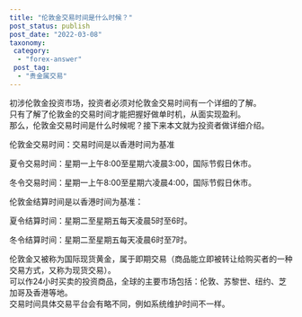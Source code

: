 ```yaml
---
title: "伦敦金交易时间是什么时候？"
post_status: publish
post_date: "2022-03-08"
taxonomy:
 category: 
  - "forex-answer"
 post_tag: 
  - "贵金属交易"
---
```


初涉伦敦金投资市场，投资者必须对伦敦金交易时间有一个详细的了解。  
只有了解了伦敦金的交易时间才能把握好做单时机，从面实现盈利。  
那么，伦敦金交易时间是什么时候呢？接下来本文就为投资者做详细介绍。  

伦敦金交易时间：交易时间是以香港时间为基准

夏令交易时间：星期一上午8:00至星期六凌晨3:00，国际节假日休市。  

冬令交易时间：星期一上午8:00至星期六凌晨4:00，国际节假日休市。  

伦敦金结算时间是以香港时间为基准：

夏令结算时间：星期二至星期五每天凌晨5时至6时。  

冬令结算时间：星期二至星期五每天凌晨6时至7时。  

伦敦金又被称为国际现货黄金，属于即期交易（商品能立即被转让给购买者的一种交易方式，又称为现货交易）。  
可以作24小时买卖的投资商品，全球的主要市场包括：伦敦、苏黎世、纽约、芝加哥及香港等地。  
交易时间具体交易平台会有略不同，例如系统维护时间不一样。
